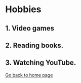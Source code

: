 # Hobbies

## 1. Video games

## 2. Reading books. 

## 3. Watching YouTube. 

[Go back to home page](./README.md)
